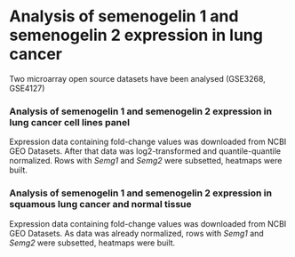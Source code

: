 # Analysis of semenogelin 1 and semenogelin 2 expression in lung cancer

Two microarray open source datasets have been analysed (GSE3268, GSE4127)

### Analysis of semenogelin 1 and semenogelin 2 expression in lung cancer cell lines panel

Expression data containing fold-change values was downloaded from NCBI GEO Datasets. After that data was log2-transformed and quantile-quantile normalized. Rows with *Semg1* and *Semg2* were subsetted, heatmaps were built.

### Analysis of semenogelin 1 and semenogelin 2 expression in squamous lung cancer and normal tissue

Expression data containing fold-change values was downloaded from NCBI GEO Datasets. As data was already normalized, rows with *Semg1* and *Semg2* were subsetted, heatmaps were built.
